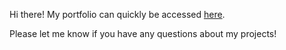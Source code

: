 Hi there! My portfolio can quickly be accessed [here](https://hnwangwa.github.io/Portfolio/).

Please let me know if you have any questions about my projects! 
